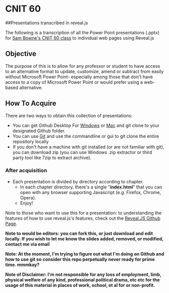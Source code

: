 # CNIT 60
##Presentations transcribed in reveal.js

The following is a transcription of all the Power Point presentations (.pptx) for [Sam Bowne's CNIT 60 class](https://samsclass.info/ipv6/60_S11.php) to individual web pages using Reveal.js

## Objective
The purpose of this is to allow for any professor or student to have access to an alternative format to update, customize, amend or subtract from easily without Microsoft Power Point- especially among those that don't have access to a copy of Microsoft Power Point or would prefer using a web-based alternative.

## How To Acquire
There are two ways to obtain this collection of presentations:

* You can get Github Desktop For [Windows](https://desktop.github.com) or [Mac](https://desktop.github.com/#) and git clone to your designated Github folder.
* You can use [Git](https://git-scm.com/downloads) and use the commandline or gui to git clone the entire repository locally
* If you don't have a machine with git installed (or are not familiar with git), you can download zip (you can use Windows .zip extractor or third party tool like 7zip to extract archive).

### After acquisition
* Each presentation is divided by directory according to chapter.
    - In each chapter directory, there's a single "**index.html**" that you can open with any browser supporting Javascript (e.g. Firefox, Chrome, Opera).
    - Enjoy!

Note to those who want to use this for a presentation: to understanding the features of how to use reveal.js's features, check out the [Reveal.JS Github Page](https://github.com/hakimel/reveal.js/).


**Note to would be editors: you can fork this, or just download and edit locally. If you wish to let me know the slides added, removed, or modified, contact me via email**

**Note: At the moment, I'm trying to figure out what I'm doing on Github and how to use git so consider this repo perpetually never ready for prime time. mmmkay?**

**Note of Disclaimer: I'm not responsible for any loss of employment, limb, physical welfare of any kind, professional political drama, etc etc for the usage of this material in places of work, school, et al for or non-profit.**
